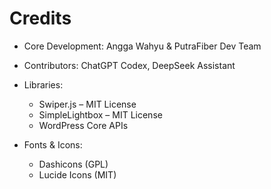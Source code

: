 # Credits

* Core Development: Angga Wahyu & PutraFiber Dev Team
* Contributors: ChatGPT Codex, DeepSeek Assistant
* Libraries:

  * Swiper.js – MIT License
  * SimpleLightbox – MIT License
  * WordPress Core APIs
* Fonts & Icons:

  * Dashicons (GPL)
  * Lucide Icons (MIT)
